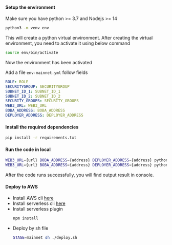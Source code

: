 #### Setup the environment

Make sure you have python >= 3.7 and Nodejs >= 14

```bash
python3 -m venv env
```
This will create a python virtual environment.
After creating the virtual environment, you need to activate it using below command
```bash
source env/bin/activate
```
Now the environment has been activated

Add a file `env-mainnet.yml` follow fields
```yaml
ROLE: ROLE
SECURITYGROUP: SECURITYGROUP
SUBNET_ID_1: SUBNET_ID_1
SUBNET_ID_2: SUBNET_ID_2
SECURITY_GROUPS: SECURITY_GROUPS
WEB3_URL: WEB3_URL
BOBA_ADDRESS: BOBA_ADDRESS
DEPLOYER_ADDRESS: DEPLOYER_ADDRESS
```

#### Install the required dependencies
```bash
pip install -r requirements.txt
```

#### Run the code in local
```bash
WEB3_URL={url} BOBA_ADDRESS={address} DEPLOYER_ADDRESS={address} python token_getSupply.py
WEB3_URL={url} BOBA_ADDRESS={address} DEPLOYER_ADDRESS={address} python token_getCirculatingSupply.py
```
After the code runs successfully, you will find output result in console.

#### Deploy to AWS
- Install AWS cli [here](https://docs.aws.amazon.com/cli/latest/userguide/install-cliv2.html "AWS cli installation guide")
- Install serverless cli [here](https://www.serverless.com/framework/docs/getting-started/  "Serverless cli installation guide")
- Install serverless plugin
  ```bash
  npm install
  ```
- Deploy by sh file
  ```bash
  STAGE=mainnet sh ./deploy.sh
  ```

